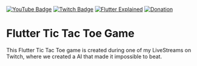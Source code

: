 [![YouTube Badge](https://img.shields.io/static/v1?label=YouTube&message=Subscribe&color=red&style=flat-square&logo=youtube&logoColor=red)](https://youtube.com/c/flutterexplained?sub_confirmation=1)
[![Twitch Badge](https://img.shields.io/static/v1?label=Twitch&message=Follow&color=violet&style=flat-square&logo=twitch&logoColor=violet)](https://www.twitch.tv/maxflutter)
[![Flutter Explained](https://img.shields.io/static/v1?label=Homepage&message=FlutterExplained&color=blue&style=flat-square)](https://flutter-explained.dev/)
[![Donation](https://img.shields.io/static/v1?label=Support&message=us&color=green&style=flat-square)](https://www.youtube.com/channel/UCgUnLn1FpuHHmO66vn4o1NA/join)

# Flutter Tic Tac Toe Game
This Flutter Tic Tac Toe game is created during one of my LiveStreams on Twitch, where we created a AI that made it impossible to beat.



